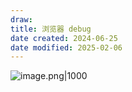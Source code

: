 ```yaml
---
draw:
title: 浏览器 debug
date created: 2024-06-25
date modified: 2025-02-06
---
```


![image.png|1000](https://imagehosting4picgo.oss-cn-beijing.aliyuncs.com/imagehosting/fix-dir%2Fpicgo%2Fpicgo-clipboard-images%2F2024%2F06%2F25%2F19-28-30-1d88b1a1b740b45cf90c6c75b517562e-20240625192827-624b39.png)
